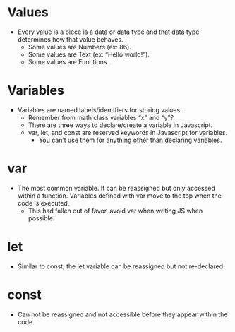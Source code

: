 # Values
* Every value is a piece is a data or data type and that data type determines how that value behaves.
    * Some values are Numbers (ex: 86).
    * Some values are Text (ex: “Hello world!”).
    * Some values are Functions.

# Variables
* Variables are named labels/identifiers for storing values.
    * Remember from math class variables “x” and “y”?
    * There are three ways to declare/create a variable in Javascript.
    * var, let, and const are reserved keywords in Javascript for variables. 
        * You can’t use them for anything other than declaring variables.

# var 
* The most common variable. It can be reassigned but only accessed within a function. Variables defined with var move to the top when the code is executed.
    * This had fallen out of favor, avoid var when writing JS when possible.

# let
* Similar to const, the let variable can be reassigned but not re-declared.

# const
* Can not be reassigned and not accessible before they appear within the code.
